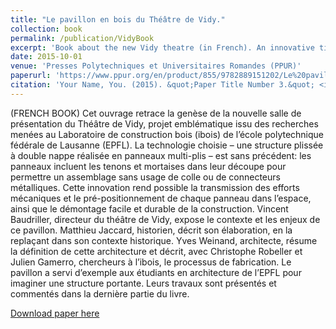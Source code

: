 ```yaml
---
title: "Le pavillon en bois du Théâtre de Vidy."
collection: book
permalink: /publication/VidyBook
excerpt: 'Book about the new Vidy theatre (in French). An innovative timber structure!'
date: 2015-10-01
venue: 'Presses Polytechniques et Universitaires Romandes (PPUR)'
paperurl: 'https://www.ppur.org/en/product/855/9782889151202/Le%20pavillon%20en%20bois%20du%20Theatre%20de%20Vidy%20'
citation: 'Your Name, You. (2015). &quot;Paper Title Number 3.&quot; <i>Journal 1</i>. 1(3).'
---
```

(FRENCH BOOK)
Cet ouvrage retrace la genèse de la nouvelle salle de présentation du Théâtre de Vidy, projet emblématique issu des recherches menées au Laboratoire de construction bois (ibois) de l’école polytechnique fédérale de Lausanne (EPFL). La technologie choisie – une structure plissée à double nappe réalisée en panneaux multi-plis – est sans précédent: les panneaux incluent les tenons et mortaises dans leur découpe pour permettre un assemblage sans usage de colle ou de connecteurs métalliques. Cette innovation rend possible la transmission des efforts mécaniques et le pré-positionnement de chaque panneau dans l’espace, ainsi que le démontage facile et durable de la construction. Vincent Baudriller, directeur du théâtre de Vidy, expose le contexte et les enjeux de ce pavillon. Matthieu Jaccard, historien, décrit son élaboration, en la replaçant dans son contexte historique. Yves Weinand, architecte, résume la définition de cette architecture et décrit, avec Christophe Robeller et Julien Gamerro, chercheurs à l’ibois, le processus de fabrication. Le pavillon a servi d’exemple aux étudiants en architecture de l’EPFL pour imaginer une structure portante. Leurs travaux sont présentés et commentés dans la dernière partie du livre.

[Download paper here](http://academicpages.github.io/files/paper3.pdf)
